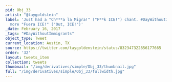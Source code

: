 ```yaml
---
pid: Obj_33
artist: "@taygoldstein"
label: 'Just had a "Ch***a la Migra!" ("F**k ICE!") chant. #DayWithoutImmigrants Aso,
  more "Fuera ICE!" ("Out, ICE!")'
_date: February 16, 2017
_tags: "#DayWithoutImmigrants"
object_type: Tweet
current_location: Austin, TX
source: https://twitter.com/taygoldenstein/status/832347322856177665
order: '32'
layout: tweets_item
collection: tweets
thumbnail: "/img/derivatives/simple/Obj_33/thumbnail.jpg"
full: "/img/derivatives/simple/Obj_33/fullwidth.jpg"
---
```


